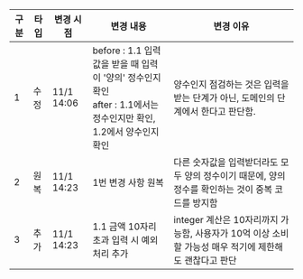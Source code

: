 | 구분   | 타입 | 변경 시점   | 변경 내용                                                                            | 변경 이유                                                     |
|------|----|------------|----------------------------------------------------------------------------------|-----------------------------------------------------------|
| 1    | 수정 | 11/1 14:06 | before : 1.1 입력값을 받을 때 입력이 '양의' 정수인지 확인<br>after : 1.1에서는 정수인지만 확인, 1.2에서 양수인지 확인 | 양수인지 점검하는 것은 입력을 받는 단계가 아닌, 도메인의 단계에서 한다고 판단함.            |
| 2 | 원복 | 11/1 14:23 | 1번 변경 사항 원복 |  다른 숫자값을 입력받더라도 모두 양의 정수이기 때문에, 양의 정수를 확인하는 것이 중복 코드를 방지함 |
| 3 | 추가 | 11/1 14:23 | 1.1 금액 10자리 초과 입력 시 예외처리 추가 | integer 계산은 10자리까지 가능함, 사용자가 10억 이상 소비할 가능성 매우 적기에 제한해도 괜찮다고 판단 |